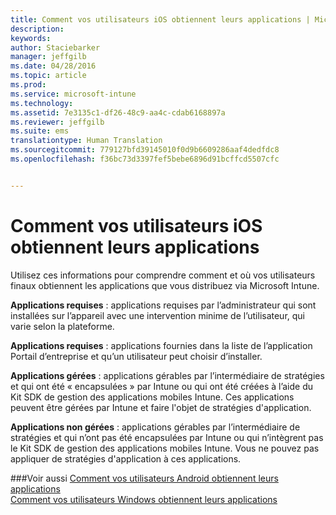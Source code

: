 ```yaml
---
title: Comment vos utilisateurs iOS obtiennent leurs applications | Microsoft Intune
description: 
keywords: 
author: Staciebarker
manager: jeffgilb
ms.date: 04/28/2016
ms.topic: article
ms.prod: 
ms.service: microsoft-intune
ms.technology: 
ms.assetid: 7e3135c1-df26-48c9-aa4c-cdab6168897a
ms.reviewer: jeffgilb
ms.suite: ems
translationtype: Human Translation
ms.sourcegitcommit: 779127bfd39145010f0d9b6609286aaf4dedfdc8
ms.openlocfilehash: f36bc73d3397fef5bebe6896d91bcffcd5507cfc


---
```



# Comment vos utilisateurs iOS obtiennent leurs applications

Utilisez ces informations pour comprendre comment et où vos utilisateurs finaux obtiennent les applications que vous distribuez via Microsoft Intune. 

**Applications requises** : applications requises par l’administrateur qui sont installées sur l’appareil avec une intervention minime de l’utilisateur, qui varie selon la plateforme.

**Applications requises** : applications fournies dans la liste de l’application Portail d’entreprise et qu’un utilisateur peut choisir d’installer.

**Applications gérées** : applications gérables par l’intermédiaire de stratégies et qui ont été « encapsulées » par Intune ou qui ont été créées à l’aide du Kit SDK de gestion des applications mobiles Intune. Ces applications peuvent être gérées par Intune et faire l'objet de stratégies d'application.

**Applications non gérées** : applications gérables par l’intermédiaire de stratégies et qui n’ont pas été encapsulées par Intune ou qui n’intègrent pas le Kit SDK de gestion des applications mobiles Intune. Vous ne pouvez pas appliquer de stratégies d'application à ces applications.

###Voir aussi
[Comment vos utilisateurs Android obtiennent leurs applications](how-your-android-users-get-their-apps.md)</br>
[Comment vos utilisateurs Windows obtiennent leurs applications](how-your-windows-users-get-their-apps.md)


<!--HONumber=Jun16_HO4-->


